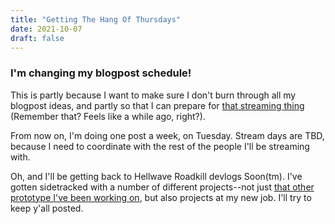 ```yaml
---
title: "Getting The Hang Of Thursdays"
date: 2021-10-07
draft: false
---
```

### I'm changing my blogpost schedule!
This is partly because I want to make sure I don't burn through all my blogpost ideas, and partly so that I can prepare for [that streaming thing](https://perfectly-spherical.com/posts/minecraft-lp.md) (Remember that? Feels like a while ago, right?).

From now on, I'm doing one post a week, on Tuesday. Stream days are TBD, because I need to coordinate with the rest of the people I'll be streaming with.

Oh, and I'll be getting back to Hellwave Roadkill devlogs Soon(tm). I've gotten sidetracked with a number of different projects--not just [that other prototype I've been working on](https://twitter.com/dan_breez/status/1441305240398032897), but also projects at my new job. I'll try to keep y'all posted.